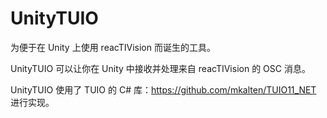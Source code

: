 # UnityTUIO
为便于在 Unity 上使用 reacTIVision 而诞生的工具。

UnityTUIO 可以让你在 Unity 中接收并处理来自 reacTIVision 的 OSC 消息。

UnityTUIO 使用了 TUIO 的 C# 库：https://github.com/mkalten/TUIO11_NET 进行实现。